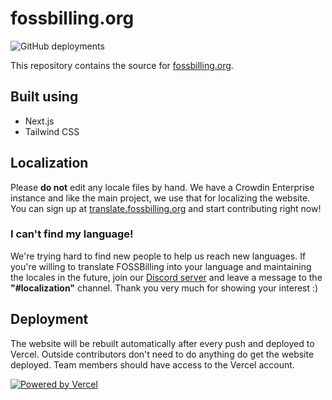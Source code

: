 # fossbilling.org
![GitHub deployments](https://img.shields.io/github/deployments/FOSSBilling/website/Production?label=Vercel&logo=vercel)

This repository contains the source for [fossbilling.org](https://fossbilling.org).

## Built using
* Next.js
* Tailwind CSS

## Localization
Please **do not** edit any locale files by hand. We have a Crowdin Enterprise instance and like the main project, we use that for localizing the website. You can sign up at [translate.fossbilling.org](https://translate.fossbilling.org) and start contributing right now!
### I can't find my language!
We're trying hard to find new people to help us reach new languages. If you're willing to translate FOSSBilling into your language and maintaining the locales in the future, join our [Discord server](https://fossbilling.org/discord) and leave a message to the **"#localization"** channel. Thank you very much for showing your interest :)

## Deployment
The website will be rebuilt automatically after every push and deployed to Vercel. Outside contributors don't need to do anything do get the website deployed. Team members should have access to the Vercel account.

[![Powered by Vercel](https://fossbilling.org/powered-by-vercel.svg)](https://vercel.com?utm_source=fossbilling&utm_campaign=oss)
